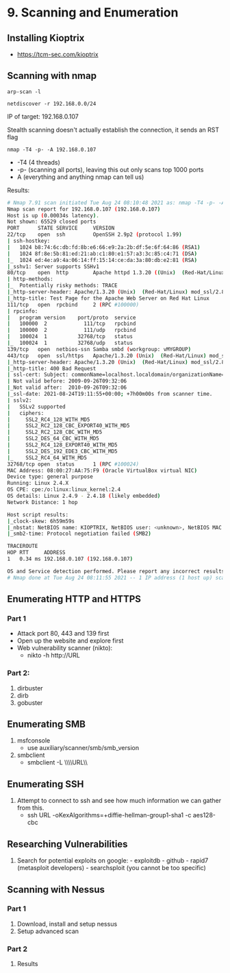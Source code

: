 # 9. Scanning and Enumeration

## Installing Kioptrix

- https://tcm-sec.com/kioptrix

## Scanning with nmap

`arp-scan -l`

`netdiscover -r 192.168.0.0/24`

IP of target: 192.168.0.107

Stealth scanning doesn't actually establish the connection, it sends an RST flag

`nmap -T4 -p- -A 192.168.0.107`
- -T4 (4 threads)
- -p- (scanning all ports), leaving this out only scans top 1000 ports
- A (everything and anything nmap can tell us)

Results:
```bash
# Nmap 7.91 scan initiated Tue Aug 24 08:10:48 2021 as: nmap -T4 -p- -A -oA nmap/scan 192.168.0.107
Nmap scan report for 192.168.0.107 (192.168.0.107)
Host is up (0.00034s latency).
Not shown: 65529 closed ports
PORT      STATE SERVICE     VERSION
22/tcp    open  ssh         OpenSSH 2.9p2 (protocol 1.99)
| ssh-hostkey: 
|   1024 b8:74:6c:db:fd:8b:e6:66:e9:2a:2b:df:5e:6f:64:86 (RSA1)
|   1024 8f:8e:5b:81:ed:21:ab:c1:80:e1:57:a3:3c:85:c4:71 (DSA)
|_  1024 ed:4e:a9:4a:06:14:ff:15:14:ce:da:3a:80:db:e2:81 (RSA)
|_sshv1: Server supports SSHv1
80/tcp    open  http        Apache httpd 1.3.20 ((Unix)  (Red-Hat/Linux) mod_ssl/2.8.4 OpenSSL/0.9.6b)
| http-methods: 
|_  Potentially risky methods: TRACE
|_http-server-header: Apache/1.3.20 (Unix)  (Red-Hat/Linux) mod_ssl/2.8.4 OpenSSL/0.9.6b
|_http-title: Test Page for the Apache Web Server on Red Hat Linux
111/tcp   open  rpcbind     2 (RPC #100000)
| rpcinfo: 
|   program version    port/proto  service
|   100000  2            111/tcp   rpcbind
|   100000  2            111/udp   rpcbind
|   100024  1          32768/tcp   status
|_  100024  1          32768/udp   status
139/tcp   open  netbios-ssn Samba smbd (workgroup: vMYGROUP)
443/tcp   open  ssl/https   Apache/1.3.20 (Unix)  (Red-Hat/Linux) mod_ssl/2.8.4 OpenSSL/0.9.6b
|_http-server-header: Apache/1.3.20 (Unix)  (Red-Hat/Linux) mod_ssl/2.8.4 OpenSSL/0.9.6b
|_http-title: 400 Bad Request
| ssl-cert: Subject: commonName=localhost.localdomain/organizationName=SomeOrganization/stateOrProvinceName=SomeState/countryName=--
| Not valid before: 2009-09-26T09:32:06
|_Not valid after:  2010-09-26T09:32:06
|_ssl-date: 2021-08-24T19:11:55+00:00; +7h00m00s from scanner time.
| sslv2: 
|   SSLv2 supported
|   ciphers: 
|     SSL2_RC4_128_WITH_MD5
|     SSL2_RC2_128_CBC_EXPORT40_WITH_MD5
|     SSL2_RC2_128_CBC_WITH_MD5
|     SSL2_DES_64_CBC_WITH_MD5
|     SSL2_RC4_128_EXPORT40_WITH_MD5
|     SSL2_DES_192_EDE3_CBC_WITH_MD5
|_    SSL2_RC4_64_WITH_MD5
32768/tcp open  status      1 (RPC #100024)
MAC Address: 08:00:27:AA:75:F9 (Oracle VirtualBox virtual NIC)
Device type: general purpose
Running: Linux 2.4.X
OS CPE: cpe:/o:linux:linux_kernel:2.4
OS details: Linux 2.4.9 - 2.4.18 (likely embedded)
Network Distance: 1 hop

Host script results:
|_clock-skew: 6h59m59s
|_nbstat: NetBIOS name: KIOPTRIX, NetBIOS user: <unknown>, NetBIOS MAC: <unknown> (unknown)
|_smb2-time: Protocol negotiation failed (SMB2)

TRACEROUTE
HOP RTT     ADDRESS
1   0.34 ms 192.168.0.107 (192.168.0.107)

OS and Service detection performed. Please report any incorrect results at https://nmap.org/submit/ .
# Nmap done at Tue Aug 24 08:11:55 2021 -- 1 IP address (1 host up) scanned in 67.24 seconds
```

## Enumerating HTTP and HTTPS
### Part 1

- Attack port 80, 443 and 139 first
- Open up the website and explore first
- Web vulnerability scanner (nikto):
	- nikto -h http://URL 


### Part 2:

1. dirbuster
2. dirb
3. gobuster

## Enumerating SMB

1. msfconsole
	- use auxiliary/scanner/smb/smb_version
2. smbclient
	- smbclient -L \\\\\\\URL\\\

## Enumerating SSH

1. Attempt to connect to ssh and see how much information we can gather from this.
	- ssh URL -oKexAlgorithms=+diffie-hellman-group1-sha1 -c aes128-cbc

## Researching Vulnerabilities

1. Search for potential exploits on google:
		- exploitdb
		- github
		- rapid7 (metasploit developers)
		- searchsploit (you cannot be too specific)


## Scanning with Nessus

### Part 1

1. Download, install and setup nessus
2. Setup advanced scan

### Part 2

1. Results






	

